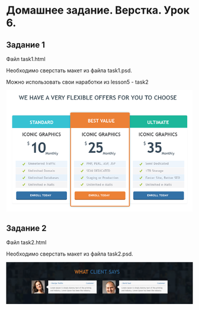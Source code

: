# Домашнее задание. Верстка. Урок 6.

## Задание 1

Файл task1.html

Необходимо сверстать макет из файла task1.psd.

Можно использовать свои наработки из lesson5 - task2

![task1.png](task1.png)

## Задание 2

Файл task2.html

Необходимо сверстать макет из файла task2.psd.

![task2.png](task2.png)
